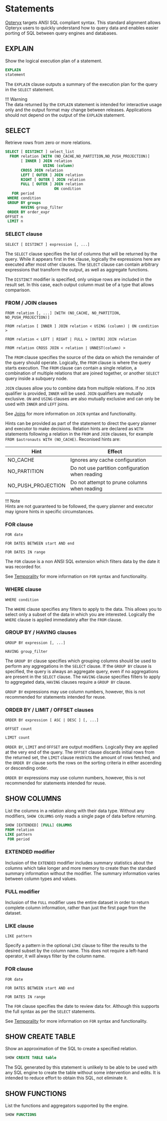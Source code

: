 # Statements

[Opteryx](https://github.com/mabel-dev/opteryx) targets ANSI SQL compliant syntax. This standard alignment allows Opteryx users to quickly understand how to query data and enables easier porting of SQL between query engines and databases.

## EXPLAIN

Show the logical execution plan of a statement.

~~~sql
EXPLAIN
statement
~~~

The `EXPLAIN` clause outputs a summary of the execution plan for the query in the `SELECT` statement.

!!! Warning  
    The data returned by the `EXPLAIN` statement is intended for interactive usage only and the output format may change between releases. Applications should not depend on the output of the `EXPLAIN` statement.

## SELECT

Retrieve rows from zero or more relations.

~~~sql
SELECT [ DISTINCT ] select_list
  FROM relation [WITH (NO_CACHE,NO_PARTITION,NO_PUSH_PROJECTION)]
       [ INNER ] JOIN relation
                 USING (column)
       CROSS JOIN relation
       LEFT [ OUTER ] JOIN relation
       RIGHT [ OUTER ] JOIN relation
       FULL [ OUTER ] JOIN relation
                      ON condition
   FOR period
 WHERE condition
 GROUP BY groups
       HAVING group_filter
 ORDER BY order_expr
OFFSET n
 LIMIT n
~~~

### SELECT clause

~~~
SELECT [ DISTINCT ] expression [, ...]
~~~

The `SELECT` clause specifies the list of columns that will be returned by the query. While it appears first in the clause, logically the expressions here are executed after most other clauses. The `SELECT` clause can contain arbitrary expressions that transform the output, as well as aggregate functions.

The `DISTINCT` modifier is specified, only unique rows are included in the result set. In this case, each output column must be of a type that allows comparison.

### FROM / JOIN clauses

~~~
FROM relation [, ...] [WITH (NO_CACHE, NO_PARTITION, NO_PUSH_PROJECTION)]
~~~
~~~
FROM relation [ INNER ] JOIN relation < USING (column) | ON condition >
~~~ 
~~~
FROM relation < LEFT | RIGHT | FULL > [OUTER] JOIN relation
~~~
~~~
FROM relation CROSS JOIN < relation | UNNEST(column) >
~~~

The `FROM` clause specifies the source of the data on which the remainder of the query should operate. Logically, the `FROM` clause is where the query starts execution. The `FROM` clause can contain a single relation, a combination of multiple relations that are joined together, or another `SELECT` query inside a subquery node.

`JOIN` clauses allow you to combine data from multiple relations. If no `JOIN` qualifier is provided, `INNER` will be used. `JOIN` qualifiers are mutually exclusive. `ON` and `USING` clauses are also mutually exclusive and can only be used with `INNER` and `LEFT` joins.

See [Joins](../08%20Joins) for more information on `JOIN` syntax and functionality.

Hints can be provided as part of the statement to direct the query planner and executor to make decisions. Relation hints are declared as `WITH` statements following a relation in the `FROM` and `JOIN` clauses, for example `FROM $astronauts WITH (NO_CACHE)`. Reconised hints are:

Hint               | Effect                         
------------------ | --------------------------------------------
NO_CACHE           | Ignores any cache configuration 
NO_PARTITION       | Do not use partition configuration when reading
NO_PUSH_PROJECTION | Do not attempt to prune columns when reading 

!!! Note  
    Hints are not guaranteed to be followed, the query planner and executor may ignore hints in specific circumstances.

### FOR clause

~~~
FOR date
~~~
~~~
FOR DATES BETWEEN start AND end
~~~
~~~
FOR DATES IN range
~~~

The `FOR` clause is a non ANSI SQL extension which filters data by the date it was recorded for.

See [Temporality](../09%20Temporality) for more information on `FOR` syntax and functionality.

### WHERE clause

~~~
WHERE condition
~~~

The `WHERE` clause specifies any filters to apply to the data. This allows you to select only a subset of the data in which you are interested. Logically the `WHERE` clause is applied immediately after the `FROM` clause.

### GROUP BY / HAVING clauses

~~~
GROUP BY expression [, ...]
~~~
~~~
HAVING group_filter
~~~

The `GROUP BY` clause specifies which grouping columns should be used to perform any aggregations in the `SELECT` clause. If the `GROUP BY` clause is specified, the query is always an aggregate query, even if no aggregations are present in the `SELECT` clause. The `HAVING` clause specifies filters to apply to aggregated data, `HAVING` clauses require a `GROUP BY` clause.

`GROUP BY` expressions may use column numbers, however, this is not recommended for statements intended for reuse. 

### ORDER BY / LIMIT / OFFSET clauses

~~~
ORDER BY expression [ ASC | DESC ] [, ...]
~~~
~~~
OFFSET count
~~~
~~~
LIMIT count
~~~

`ORDER BY`, `LIMIT` and `OFFSET` are output modifiers. Logically they are applied at the very end of the query. The `OFFSET` clause discards initial rows from the returned set, the `LIMIT` clause restricts the amount of rows fetched, and the `ORDER BY` clause sorts the rows on the sorting criteria in either ascending or descending order.

`ORDER BY` expressions may use column numbers, however, this is not recommended for statements intended for reuse.

## SHOW COLUMNS

List the columns in a relation along with their data type. Without any modifiers, `SHOW COLUMNS` only reads a single page of data before returning.

~~~sql
SHOW [EXTENDED] [FULL] COLUMNS
FROM relation
LIKE pattern
 FOR period
~~~

### EXTENDED modifier

Inclusion of the `EXTENDED` modifier includes summary statistics about the columns which take longer and more memory to create than the standard summary information without the modifier. The summary information varies between column types and values.

### FULL modifier

Inclusion of the `FULL` modifier uses the entire dataset in order to return complete column information, rather than just the first page from the dataset.

### LIKE clause

~~~
LIKE pattern
~~~

Specify a pattern in the optional `LIKE` clause to filter the results to the desired subset by the column name. This does not require a left-hand operator, it will always filter by the column name.

### FOR clause

~~~
FOR date
~~~
~~~
FOR DATES BETWEEN start AND end
~~~
~~~
FOR DATES IN range
~~~

The `FOR` clause specifies the date to review data for. Although this supports the full syntax as per the `SELECT` statements.

See [Temporality](../09%20Temporality) for more information on `FOR` syntax and functionality.

## SHOW CREATE TABLE

Show an approximation of the SQL to create a specified relation.

~~~sql
SHOW CREATE TABLE table
~~~

The SQL generated by this statement is unlikely to be able to be used with any SQL engine to create the table without some intervention and edits. It is intended to reduce effort to obtain this SQL, not eliminate it.

## SHOW FUNCTIONS

List the functions and aggregators supported by the engine.

~~~sql
SHOW FUNCTIONS
~~~